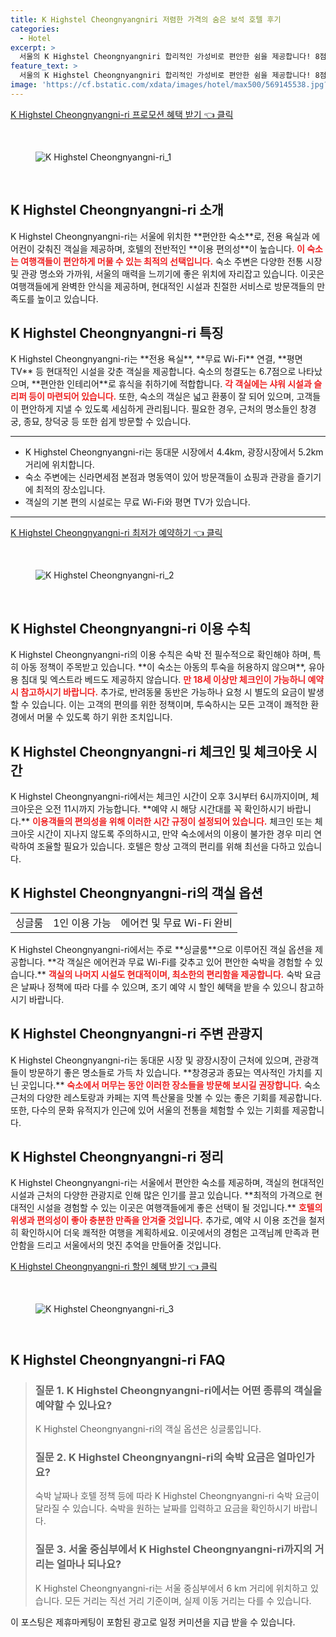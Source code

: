 ```yaml
---
title: K Highstel Cheongnyangniri 저렴한 가격의 숨은 보석 호텔 후기
categories:
  - Hotel
excerpt: >
  서울의 K Highstel Cheongnyangniri 합리적인 가성비로 편안한 쉼을 제공합니다! 8점의 높은 리뷰 점수와 우수한 시설에도 불구하고 청결도는 아쉬운 점이 있으니 예약 전 필수 확인하세요!
feature_text: >
  서울의 K Highstel Cheongnyangniri 합리적인 가성비로 편안한 쉼을 제공합니다! 8점의 높은 리뷰 점수와 우수한 시설에도 불구하고 청결도는 아쉬운 점이 있으니 예약 전 필수 확인하세요!
image: 'https://cf.bstatic.com/xdata/images/hotel/max500/569145538.jpg?k=ca6a3f12a97a403d9042b43cffd83f09810f5d5e5162a755d7debf02e7d8f188&o=&hp=1'
---
```


<p><a class="modoo-button" href="https://tinyurl.com/237xbbjh" rel="nofollow noopener">K Highstel Cheongnyangni-ri 프로모션 혜택 받기 👈 클릭</a></p><br/>
<figure class="image"><img alt="K Highstel Cheongnyangni-ri_1" src="https://cf.bstatic.com/xdata/images/hotel/max1024x768/569145498.jpg?k=ffeb474d86332d10fe738369b0c911c2fc333202219524143b89e7f1a6352d87&amp;o=&amp;hp=1"/></figure><br/>

<h2 id="k_highstel_cheongnyangni_소개">K Highstel Cheongnyangni-ri 소개</h2>
<p>K Highstel Cheongnyangni-ri는 서울에 위치한 **편안한 숙소**로, 전용 욕실과 에어컨이 갖춰진 객실을 제공하며, 호텔의 전반적인 **이용 편의성**이 높습니다. <b><span style="color: #ee2323;">이 숙소는 여행객들이 편안하게 머물 수 있는 최적의 선택입니다.</span></b> 숙소 주변은 다양한 전통 시장 및 관광 명소와 가까워, 서울의 매력을 느끼기에 좋은 위치에 자리잡고 있습니다. 이곳은 여행객들에게 완벽한 안식을 제공하며, 현대적인 시설과 친절한 서비스로 방문객들의 만족도를 높이고 있습니다.</p>
<h2 id="k_highstel_cheongnyangni_특징">K Highstel Cheongnyangni-ri 특징</h2>
<p>K Highstel Cheongnyangni-ri는 **전용 욕실**, **무료 Wi-Fi** 연결, **평면 TV** 등 현대적인 시설을 갖춘 객실을 제공합니다. 숙소의 청결도는 6.7점으로 나타났으며, **편안한 인테리어**로 휴식을 취하기에 적합합니다. <b><span style="color: #ee2323;">각 객실에는 샤워 시설과 슬리퍼 등이 마련되어 있습니다.</span></b> 또한, 숙소의 객실은 넓고 환풍이 잘 되어 있으며, 고객들이 편안하게 지낼 수 있도록 세심하게 관리됩니다. 필요한 경우, 근처의 명소들인 창경궁, 종묘, 창덕궁 등 또한 쉽게 방문할 수 있습니다.</p>
<hr/>
<ul>
<li>K Highstel Cheongnyangni-ri는 동대문 시장에서 4.4km, 광장시장에서 5.2km 거리에 위치합니다.</li>
<li>숙소 주변에는 신라면세점 본점과 명동역이 있어 방문객들이 쇼핑과 관광을 즐기기에 최적의 장소입니다.</li>
<li>객실의 기본 편의 시설로는 무료 Wi-Fi와 평면 TV가 있습니다.</li>
</ul>
<hr/>
<p><a class="modoo-button" href="https://tinyurl.com/237xbbjh" rel="nofollow noopener">K Highstel Cheongnyangni-ri 최저가 예약하기 👈 클릭</a></p><br/>
<figure class="image"><img alt="K Highstel Cheongnyangni-ri_2" src="https://cf.bstatic.com/xdata/images/hotel/max500/569145538.jpg?k=ca6a3f12a97a403d9042b43cffd83f09810f5d5e5162a755d7debf02e7d8f188&amp;o=&amp;hp=1"/></figure><br/>
<h2 id="k_highstel_cheongnyangni_이용수칙">K Highstel Cheongnyangni-ri 이용 수칙</h2>
<p>K Highstel Cheongnyangni-ri의 이용 수칙은 숙박 전 필수적으로 확인해야 하며, 특히 아동 정책이 주목받고 있습니다. **이 숙소는 아동의 투숙을 허용하지 않으며**, 유아용 침대 및 엑스트라 베드도 제공하지 않습니다. <b><span style="color: #ee2323;">만 18세 이상만 체크인이 가능하니 예약 시 참고하시기 바랍니다.</span></b> 추가로, 반려동물 동반은 가능하나 요청 시 별도의 요금이 발생할 수 있습니다. 이는 고객의 편의를 위한 정책이며, 투숙하시는 모든 고객이 쾌적한 환경에서 머물 수 있도록 하기 위한 조치입니다.</p>
<h2 id="k_highstel_cheongnyangni_체크인_체크아웃_시간">K Highstel Cheongnyangni-ri 체크인 및 체크아웃 시간</h2>
<p>K Highstel Cheongnyangni-ri에서는 체크인 시간이 오후 3시부터 6시까지이며, 체크아웃은 오전 11시까지 가능합니다. **예약 시 해당 시간대를 꼭 확인하시기 바랍니다.** <b><span style="color: #ee2323;">이용객들의 편의성을 위해 이러한 시간 규정이 설정되어 있습니다.</span></b> 체크인 또는 체크아웃 시간이 지나지 않도록 주의하시고, 만약 숙소에서의 이용이 불가한 경우 미리 연락하여 조율할 필요가 있습니다. 호텔은 항상 고객의 편리를 위해 최선을 다하고 있습니다.</p>
<h2 id="k_highstel_cheongnyangni_객실_옵션">K Highstel Cheongnyangni-ri의 객실 옵션</h2>
<table>
<tr>
<td>싱글룸</td>
<td>1인 이용 가능</td>
<td>에어컨 및 무료 Wi-Fi 완비</td>
</tr>
</table>
<p>K Highstel Cheongnyangni-ri에서는 주로 **싱글룸**으로 이루어진 객실 옵션을 제공합니다. **각 객실은 에어컨과 무료 Wi-Fi를 갖추고 있어 편안한 숙박을 경험할 수 있습니다.** <b><span style="color: #ee2323;">객실의 나머지 시설도 현대적이며, 최소한의 편리함을 제공합니다.</span></b> 숙박 요금은 날짜나 정책에 따라 다를 수 있으며, 조기 예약 시 할인 혜택을 받을 수 있으니 참고하시기 바랍니다.</p>
<h2 id="k_highstel_cheongnyangni_주변_관광지">K Highstel Cheongnyangni-ri 주변 관광지</h2>
<p>K Highstel Cheongnyangni-ri는 동대문 시장 및 광장시장이 근처에 있으며, 관광객들이 방문하기 좋은 명소들로 가득 차 있습니다. **창경궁과 종묘는 역사적인 가치를 지닌 곳입니다.** <b><span style="color: #ee2323;">숙소에서 머무는 동안 이러한 장소들을 방문해 보시길 권장합니다.</span></b> 숙소 근처의 다양한 레스토랑과 카페는 지역 특산물을 맛볼 수 있는 좋은 기회를 제공합니다. 또한, 다수의 문화 유적지가 인근에 있어 서울의 전통을 체험할 수 있는 기회를 제공합니다.</p>
<h2 id="k_highstel_cheongnyangni_정리">K Highstel Cheongnyangni-ri 정리</h2>
<p>K Highstel Cheongnyangni-ri는 서울에서 편안한 숙소를 제공하며, 객실의 현대적인 시설과 근처의 다양한 관광지로 인해 많은 인기를 끌고 있습니다. **최적의 가격으로 현대적인 시설을 경험할 수 있는 이곳은 여행객들에게 좋은 선택이 될 것입니다.** <b><span style="color: #ee2323;">호텔의 위생과 편의성이 좋아 충분한 만족을 안겨줄 것입니다.</span></b> 추가로, 예약 시 이용 조건을 철저히 확인하시어 더욱 쾌적한 여행을 계획하세요. 이곳에서의 경험은 고객님께 만족과 편안함을 드리고 서울에서의 멋진 추억을 만들어줄 것입니다.</p>

<p><a class="modoo-button" href="https://tinyurl.com/237xbbjh" rel="nofollow noopener">K Highstel Cheongnyangni-ri 할인 혜택 받기 👈 클릭</a></p><br>

<figure class="image"><img src="https://cf.bstatic.com/xdata/images/hotel/max500/569145541.jpg?k=670addcfff4e4c04d526fa28e785429b687a5d632e6313e484cb4326d8adeadc&o=&hp=1" alt="K Highstel Cheongnyangni-ri_3"></figure><br>
<h2 id="K Highstel Cheongnyangni-ri_FAQ">K Highstel Cheongnyangni-ri FAQ</h2>
<div itemscope="" itemtype="https://schema.org/FAQPage"> <blockquote> <div itemscope="" itemprop="mainEntity" itemtype="https://schema.org/Question"> <h3 id="질문_1" itemprop="name">질문 1. K Highstel Cheongnyangni-ri에서는 어떤 종류의 객실을 예약할 수 있나요?</h3> <div itemscope="" itemprop="acceptedAnswer" itemtype="https://schema.org/Answer"> <span itemprop="text"> <p>K Highstel Cheongnyangni-ri의 객실 옵션은 싱글룸입니다.</p> </span> </div> </div> <div itemscope="" itemprop="mainEntity" itemtype="https://schema.org/Question"> <h3 id="질문_2" itemprop="name">질문 2. K Highstel Cheongnyangni-ri의 숙박 요금은 얼마인가요?</h3> <div itemscope="" itemprop="acceptedAnswer" itemtype="https://schema.org/Answer"> <span itemprop="text"> <p>숙박 날짜나 호텔 정책 등에 따라 K Highstel Cheongnyangni-ri 숙박 요금이 달라질 수 있습니다. 숙박을 원하는 날짜를 입력하고 요금을 확인하시기 바랍니다.</p> </span> </div> </div> <div itemscope="" itemprop="mainEntity" itemtype="https://schema.org/Question"> <h3 id="질문_3" itemprop="name">질문 3. 서울 중심부에서 K Highstel Cheongnyangni-ri까지의 거리는 얼마나 되나요?</h3> <div itemscope="" itemprop="acceptedAnswer" itemtype="https://schema.org/Answer"> <span itemprop="text"> <p>K Highstel Cheongnyangni-ri는 서울 중심부에서 6 km 거리에 위치하고 있습니다. 모든 거리는 직선 거리 기준이며, 실제 이동 거리는 다를 수 있습니다.</p> </span> </div> </div> </blockquote> </div><p>이 포스팅은 제휴마케팅이 포함된 광고로 일정 커미션을 지급 받을 수 있습니다.</p>

